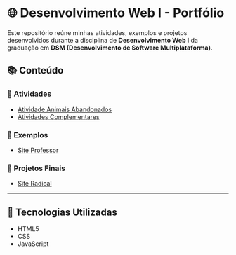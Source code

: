 # 🌐 Desenvolvimento Web I - Portfólio

Este repositório reúne minhas atividades, exemplos e projetos desenvolvidos durante a disciplina de **Desenvolvimento Web I** da graduação em **DSM (Desenvolvimento de Software Multiplataforma)**.

## 📚 Conteúdo

### 🔹 Atividades

- [Atividade Animais Abandonados](atividades/atividade-animais-abandonados/index.html)
- [Atividades Complementares](atividades/atividade-complementares/)

### 🔹 Exemplos

- [Site Professor](exemplos/site-professor/index.html)

### 🔹 Projetos Finais

- [Site Radical](projetos-finais/site-radical/index.html)

---

## 🚀 Tecnologias Utilizadas

- HTML5
- CSS
- JavaScript
